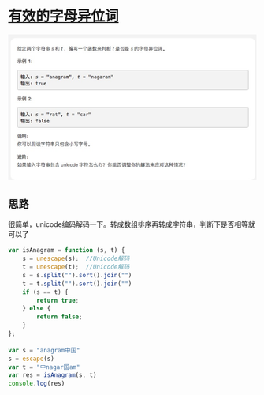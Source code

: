 # [有效的字母异位词](https://leetcode-cn.com/explore/interview/card/top-interview-questions-easy/5/strings/35/)

![isAnagram](./imgs/isAnagram.png)

## 思路

很简单，unicode编码解码一下。转成数组排序再转成字符串，判断下是否相等就可以了

```js
var isAnagram = function (s, t) {
    s = unescape(s);  //Unicode解码
    t = unescape(t);  //Unicode解码
    s = s.split("").sort().join("")
    t = t.split("").sort().join("")
    if (s == t) {
        return true;
    } else {
        return false;
    }
};

var s = "anagram中国"
s = escape(s)
var t = "中nagar国am"
var res = isAnagram(s, t)
console.log(res)
```